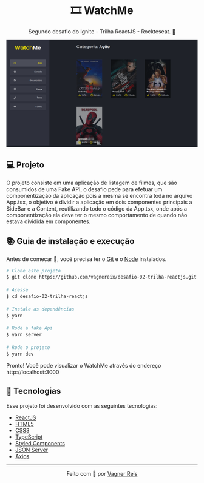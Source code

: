 <h1 align="center">🎞️ WatchMe</h1>
<p align="center">Segundo desafio do Ignite - Trilha ReactJS - Rockteseat. 🚀</p>

<p align="center">
<img src="https://github.com/brunoemferreira/rocketseat-ignite-react-desafio-componentizando-a-aplicacao/blob/main/assets/watchme.png" alt="screenshot" width="1120px" />
</p>

<h2>💻 Projeto</h2>
O projeto consiste em uma aplicação de listagem de filmes, que são consumidos de uma Fake API, o desafio pede para 
efetuar um componentização da aplicação pois a mesma se encontra toda no arquivo App.tsx, o objetivo é dividir a aplicação em dois 
componentes principais a SideBar e a Content, reutilizando todo o código da App.tsx, onde após a componentização ela deve ter o mesmo 
comportamento de quando não estava dividida em componentes.

## :books: Guia de instalação e execução

Antes de começar 🏁, você precisa ter o [Git](https://git-scm.com) e o [Node](https://nodejs.org/en/) instalados.

```bash
# Clone este projeto
$ git clone https://github.com/vagnereix/desafio-02-trilha-reactjs.git

# Acesse
$ cd desafio-02-trilha-reactjs

# Instale as dependências
$ yarn

# Rode a fake Api
$ yarn server

# Rode o projeto
$ yarn dev

```

Pronto! Você pode visualizar o WatchMe através do endereço http://localhost:3000

## :rocket: Tecnologias

Esse projeto foi desenvolvido com as seguintes tecnologias:

- [ReactJS](https://reactjs.org/)
- [HTML5](https://html.com/)
- [CSS3](https://www.w3schools.com/html/html_css.asp)
- [TypeScript](https://www.typescriptlang.org/)
- [Styled Components](https://styled-components.com/)
- [JSON Server](https://github.com/typicode/json-server)
- [Axios](https://github.com/axios/axios)

---

<p align="center">
Feito com 💜&nbsp;por <a href="https://github.com/vagnereix">Vagner Reis</a>
</p>
